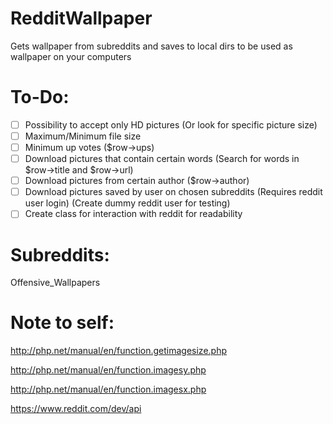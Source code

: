 # RedditWallpaper
Gets wallpaper from subreddits and saves to local dirs to be used as wallpaper on your computers

# To-Do:

- [ ] Possibility to accept only HD pictures (Or look for specific picture size)
- [ ] Maximum/Minimum file size
- [ ] Minimum up votes ($row->ups)
- [ ] Download pictures that contain certain words (Search for words in $row->title and $row->url)
- [ ] Download pictures from certain author ($row->author)
- [ ] Download pictures saved by user on chosen subreddits (Requires reddit user login) (Create dummy reddit user for testing)
- [ ] Create class for interaction with reddit for readability

# Subreddits:
Offensive_Wallpapers

# Note to self:
http://php.net/manual/en/function.getimagesize.php

http://php.net/manual/en/function.imagesy.php

http://php.net/manual/en/function.imagesx.php

https://www.reddit.com/dev/api
